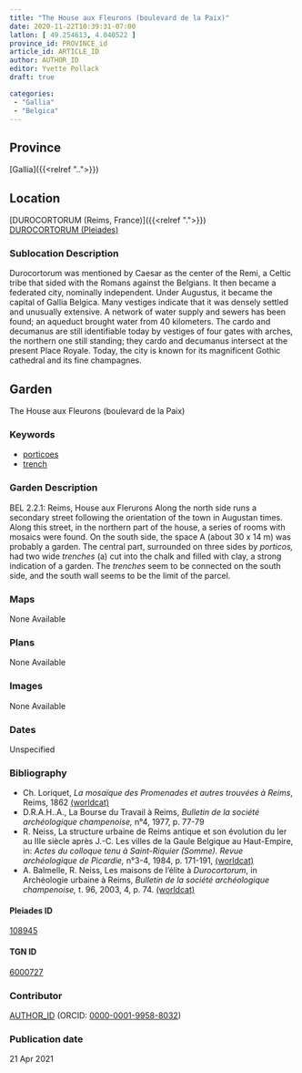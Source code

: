 ```yaml
---
title: "The House aux Fleurons (boulevard de la Paix)"
date: 2020-11-22T10:39:31-07:00
latlon: [ 49.254613, 4.040522 ]
province_id: PROVINCE_id
article_id: ARTICLE_ID
author: AUTHOR_ID
editor: Yvette Pollack
draft: true

categories:
 - "Gallia"
 - "Belgica"
---
```


## Province
[Gallia]({{<relref "..">}})

## Location

[DUROCORTORUM (Reims, France)]({{<relref ".">}}) \
[DUROCORTORUM (Pleiades)](https://pleiades.stoa.org/places/108945)

<!--### Location Description-->

<!-- LEAVE THIS BLANK FOR NOW -->

<!--## Sublocation-->

<!--
[AREA WITHIN LOCATION, LIKE “PALATINE HILL”](GEOREFERENCE LINK)
A sublocation is any area larger than an individual garden, but located within a location. I would always try to include a link to a controlled vocabulary here if possible. This ID may well be different from the Garden ID, e.g., Pompeii versus a Garden in one of the houses which has its own Pleiades ID.
-->

### Sublocation Description

Durocortorum was mentioned by Caesar as the center of the Remi, a Celtic tribe that sided with the Romans against the Belgians. It then became a federated city, nominally independent.  Under Augustus, it became the capital of Gallia Belgica. Many vestiges indicate that it was densely settled and unusually extensive.   A network of water supply and sewers has been found; an aqueduct brought water from 40 kilometers.  The cardo and decumanus are still identifiable today by vestiges of four gates with arches, the northern one still standing; they cardo and decumanus intersect at the present Place Royale.  Today, the city is known for its magnificent Gothic cathedral and its fine champagnes.

## Garden
The House aux Fleurons (boulevard de la Paix)

### Keywords
- [porticoes](http://vocab.getty.edu/page/aat/300004145)
- [trench](http://vocab.getty.edu/page/aat/300008022)


### Garden Description

BEL 2.2.1: Reims, House aux Flerurons
Along the north side runs a secondary street following the orientation of the town in Augustan times. Along this street, in the northern part of the house, a series of rooms with mosaics were found. On the south side, the space A (about 30 x 14 m) was probably a garden. The central part, surrounded on three sides by *porticos,* had two wide *trenches* (a) cut into the chalk and filled with clay, a strong indication of a garden. The *trenches* seem to be connected on the south side, and the south wall seems to be the limit of the parcel.



### Maps

None Available

### Plans

None Available
<!--
{{< figure src="IMG_URL" alt="ALT_TEXT" title="CAPTION" >}}
-->

### Images

None Available
<!--
{{< figure src="IMG_URL" alt="ALT_TEXT" title="CAPTION" >}}
-->

### Dates
Unspecified

### Bibliography
- Ch. Loriquet, *La mosaïque des Promenades et autres trouvées à Reims*, Reims, 1862 [(worldcat)](http://www.worldcat.org/oclc/609628912)
- D.R.A.H..A., La Bourse du Travail à Reims, *Bulletin de la société archéologique champenoise,* n°4, 1977, p. 77-79   <!--not on worldcat -->
- R. Neiss, La structure urbaine de Reims antique et son évolution du Ier au IIIe siècle après J.-C. Les villes de la Gaule Belgique au Haut-Empire, in: *Actes du colloque tenu à Saint-Riquier (Somme). Revue archéologique de Picardie,* n°3-4, 1984, p. 171-191, [(worldcat)](http://www.worldcat.org/oclc/754518194)
- A. Balmelle, R. Neiss, Les maisons de l’élite à *Durocortorum*, in Archéologie urbaine à Reims, *Bulletin de la société archéologique champenoise,* t. 96, 2003, 4, p. 74. [(worldcat)](http://www.worldcat.org/oclc/718698064)


<!--#### Periodo ID-->

<!-- [PERIODO_ID](https://pleiades.stoa.org/places/PLEIADES_ID) -->

#### Pleiades ID

[108945](https://pleiades.stoa.org/places/108945)

#### TGN ID
[6000727](http://vocab.getty.edu/page/tgn/6000727)

### Contributor
[AUTHOR_ID](link) (ORCID: [0000-0001-9958-8032](https://orcid.org/0000-0001-9958-8032))

### Publication date

21 Apr 2021

<!--### Related articles-->

<!-- Links to other related articles. Leave blank for now -->